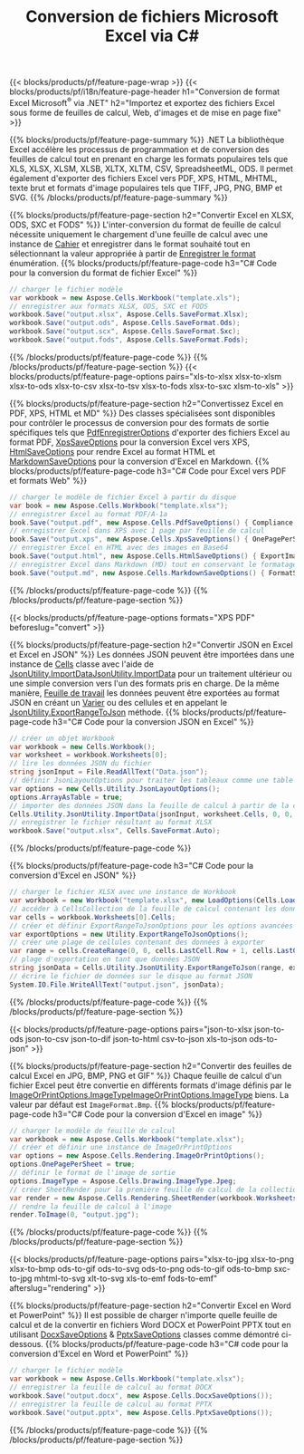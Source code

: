 ﻿---
title: Conversion de fichiers Microsoft Excel via C# 
url: /fr/net/conversion/
description: Convertissez Excel XLS, XLSX, ODS, CSV en PDF, XPS, HTML, JPEG, HTML et de nombreux autres formats populaires avec seulement quelques lignes de code C#.
---
{{< blocks/products/pf/feature-page-wrap >}}
{{< blocks/products/pf/i18n/feature-page-header h1="Conversion de format Excel Microsoft<sup>®</sup> via .NET" h2="Importez et exportez des fichiers Excel sous forme de feuilles de calcul, Web, d\'images et de mise en page fixe" >}}

{{% blocks/products/pf/feature-page-summary %}}
.NET La bibliothèque Excel accélère les processus de programmation et de conversion des feuilles de calcul tout en prenant en charge les formats populaires tels que XLS, XLSX, XLSM, XLSB, XLTX, XLTM, CSV, SpreadsheetML, ODS. Il permet également d'exporter des fichiers Excel vers PDF, XPS, HTML, MHTML, texte brut et formats d'image populaires tels que TIFF, JPG, PNG, BMP et SVG.
{{% /blocks/products/pf/feature-page-summary %}}

{{% blocks/products/pf/feature-page-section h2="Convertir Excel en XLSX, ODS, SXC et FODS" %}}
L'inter-conversion du format de feuille de calcul nécessite uniquement le chargement d'une feuille de calcul avec une instance de [Cahier](https://apireference.aspose.com/cells/net/aspose.cells/workbook) et enregistrer dans le format souhaité tout en sélectionnant la valeur appropriée à partir de [Enregistrer le format](https://apireference.aspose.com/cells/net/aspose.cells/saveformat) énumération.
{{% blocks/products/pf/feature-page-code h3="C# Code pour la conversion du format de fichier Excel" %}}

```cs
// charger le fichier modèle
var workbook = new Aspose.Cells.Workbook("template.xls");
// enregistrer aux formats XLSX, ODS, SXC et FODS
workbook.Save("output.xlsx", Aspose.Cells.SaveFormat.Xlsx);
workbook.Save("output.ods", Aspose.Cells.SaveFormat.Ods);
workbook.Save("output.scx", Aspose.Cells.SaveFormat.Sxc);
workbook.Save("output.fods", Aspose.Cells.SaveFormat.Fods);

```
{{% /blocks/products/pf/feature-page-code %}}
{{% /blocks/products/pf/feature-page-section %}}
{{< blocks/products/pf/feature-page-options pairs="xls-to-xlsx xlsx-to-xlsm xlsx-to-ods xlsx-to-csv xlsx-to-tsv xlsx-to-fods xlsx-to-sxc xlsm-to-xls" >}}


{{% blocks/products/pf/feature-page-section h2="Convertissez Excel en PDF, XPS, HTML et MD" %}}
Des classes spécialisées sont disponibles pour contrôler le processus de conversion pour des formats de sortie spécifiques tels que [PdfEnregistrerOptions](https://apireference.aspose.com/cells/net/aspose.cells/pdfsaveoptions) d'exporter des fichiers Excel au format PDF, [XpsSaveOptions](https://apireference.aspose.com/cells/net/aspose.cells/xpssaveoptions) pour la conversion Excel vers XPS, [HtmlSaveOptions](https://apireference.aspose.com/cells/net/aspose.cells/htmlsaveoptions) pour rendre Excel au format HTML et [MarkdownSaveOptions](https://apireference.aspose.com/cells/net/aspose.cells/markdownsaveoptions) pour la conversion d'Excel en Markdown. 
{{% blocks/products/pf/feature-page-code h3="C# Code pour Excel vers PDF et formats Web" %}}

```cs
// charger le modèle de fichier Excel à partir du disque
var book = new Aspose.Cells.Workbook("template.xlsx");
// enregistrer Excel au format PDF/A-1a
book.Save("output.pdf", new Aspose.Cells.PdfSaveOptions() { Compliance = PdfComplianceVersion.PdfA1a });
// enregistrer Excel dans XPS avec 1 page par feuille de calcul
book.Save("output.xps", new Aspose.Cells.XpsSaveOptions() { OnePagePerSheet = true });
// enregistrer Excel en HTML avec des images en Base64
book.Save("output.html", new Aspose.Cells.HtmlSaveOptions() { ExportImagesAsBase64 = true });
// enregistrer Excel dans Markdown (MD) tout en conservant le formatage des cellules
book.Save("output.md", new Aspose.Cells.MarkdownSaveOptions() { FormatStrategy = Cells.CellValueFormatStrategy.CellStyle });

```
{{% /blocks/products/pf/feature-page-code %}}
{{% /blocks/products/pf/feature-page-section %}}

{{< blocks/products/pf/feature-page-options formats="XPS PDF" beforeslug="convert" >}}

{{% blocks/products/pf/feature-page-section h2="Convertir JSON en Excel et Excel en JSON" %}}
Les données JSON peuvent être importées dans une instance de [Cells](https://apireference.aspose.com/cells/net/aspose.cells/cells) classe avec l'aide de [JsonUtility.ImportDataJsonUtility.ImportData](https://apireference.aspose.com/cells/net/aspose.cells.utility/jsonutility/methods/importdata) pour un traitement ultérieur ou une simple conversion vers l'un des formats pris en charge. De la même manière, [Feuille de travail](https://apireference.aspose.com/cells/net/aspose.cells/worksheet) les données peuvent être exportées au format JSON en créant un [Varier](https://apireference.aspose.com/cells/net/aspose.cells/range) ou des cellules et en appelant le [JsonUtility.ExportRangeToJson](https://apireference.aspose.com/cells/net/aspose.cells.utility/jsonutility/methods/exportrangetojson) méthode.
{{% blocks/products/pf/feature-page-code h3="C# Code pour la conversion JSON en Excel" %}}
```cs
// créer un objet Workbook
var workbook = new Cells.Workbook();
var worksheet = workbook.Worksheets[0];
// lire les données JSON du fichier
string jsonInput = File.ReadAllText("Data.json");
// définir JsonLayoutOptions pour traiter les tableaux comme une table
var options = new Cells.Utility.JsonLayoutOptions();
options.ArrayAsTable = true;
// importer des données JSON dans la feuille de calcul à partir de la cellule A1
Cells.Utility.JsonUtility.ImportData(jsonInput, worksheet.Cells, 0, 0, options);
// enregistrer le fichier résultant au format XLSX
workbook.Save("output.xlsx", Cells.SaveFormat.Auto); 

```
{{% /blocks/products/pf/feature-page-code %}}

{{% blocks/products/pf/feature-page-code h3="C# Code pour la conversion d\'Excel en JSON" %}}
```cs
// charger le fichier XLSX avec une instance de Workbook
var workbook = new Workbook("template.xlsx", new LoadOptions(Cells.LoadFormat.Auto));
// accéder à CellsCollection de la feuille de calcul contenant les données à convertir
var cells = workbook.Worksheets[0].Cells;
// créer et définir ExportRangeToJsonOptions pour les options avancées
var exportOptions = new Utility.ExportRangeToJsonOptions();
// créer une plage de cellules contenant des données à exporter
var range = cells.CreateRange(0, 0, cells.LastCell.Row + 1, cells.LastCell.Column + 1);
// plage d'exportation en tant que données JSON
string jsonData = Cells.Utility.JsonUtility.ExportRangeToJson(range, exportOptions);
// écrire le fichier de données sur le disque au format JSON
System.IO.File.WriteAllText("output.json", jsonData); 

```
{{% /blocks/products/pf/feature-page-code %}}
{{% /blocks/products/pf/feature-page-section %}}

{{< blocks/products/pf/feature-page-options pairs="json-to-xlsx json-to-ods json-to-csv json-to-dif json-to-html csv-to-json xls-to-json ods-to-json" >}}

{{% blocks/products/pf/feature-page-section h2="Convertir des feuilles de calcul Excel en JPG, BMP, PNG et GIF" %}}
Chaque feuille de calcul d'un fichier Excel peut être convertie en différents formats d'image définis par le [ImageOrPrintOptions.ImageTypeImageOrPrintOptions.ImageType](https://apireference.aspose.com/cells/net/aspose.cells.rendering/imageorprintoptions/properties/imagetype) biens. La valeur par défaut est `ImageFormat.Bmp`.
{{% blocks/products/pf/feature-page-code h3="C# Code pour la conversion d\'Excel en image" %}}
```cs
// charger le modèle de feuille de calcul
var workbook = new Aspose.Cells.Workbook("template.xlsx");
// créer et définir une instance de ImageOrPrintOptions
var options = new Aspose.Cells.Rendering.ImageOrPrintOptions();
options.OnePagePerSheet = true;
// définir le format de l'image de sortie
options.ImageType = Aspose.Cells.Drawing.ImageType.Jpeg;
// créer SheetRender pour la première feuille de calcul de la collection
var render = new Aspose.Cells.Rendering.SheetRender(workbook.Worksheets[0], options);
// rendre la feuille de calcul à l'image
render.ToImage(0, "output.jpg");

```
{{% /blocks/products/pf/feature-page-code %}}
{{% /blocks/products/pf/feature-page-section %}}

{{< blocks/products/pf/feature-page-options pairs="xlsx-to-jpg xlsx-to-png xlsx-to-bmp ods-to-gif ods-to-svg ods-to-png ods-to-gif ods-to-bmp sxc-to-jpg mhtml-to-svg xlt-to-svg xls-to-emf fods-to-emf" afterslug="rendering" >}}

{{% blocks/products/pf/feature-page-section h2="Convertir Excel en Word et PowerPoint" %}}
Il est possible de charger n'importe quelle feuille de calcul et de la convertir en fichiers Word DOCX et PowerPoint PPTX tout en utilisant [DocxSaveOptions](https://apireference.aspose.com/cells/net/aspose.cells/docxsaveoptions) & [PptxSaveOptions](https://apireference.aspose.com/cells/net/aspose.cells/pptxsaveoptions) classes comme démontré ci-dessous.
{{% blocks/products/pf/feature-page-code h3="C# code pour la conversion d\'Excel en Word et PowerPoint" %}}
```cs
// charger le fichier modèle
var workbook = new Aspose.Cells.Workbook("template.xlsx");
// enregistrer la feuille de calcul au format DOCX
workbook.Save("output.docx", new Aspose.Cells.DocxSaveOptions());
// enregistrer la feuille de calcul au format PPTX
workbook.Save("output.pptx", new Aspose.Cells.PptxSaveOptions());

```
{{% /blocks/products/pf/feature-page-code %}}
{{% /blocks/products/pf/feature-page-section %}}